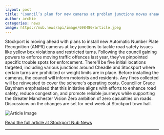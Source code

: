 ```yaml
---
layout: post
title: "Council’s plan for new cameras at problem junctions moves ahead"
author: archie
categories: news
image: https://nub.news/api/image/698480/article.jpeg
---
```

Stockport is moving ahead with plans to install new Automatic Number Plate Recognition (ANPR) cameras at key junctions to tackle road safety issues like yellow box violations and restricted turns. Following the council gaining powers to enforce moving traffic offences last year, they've pinpointed specific trouble spots for enforcement. There'll be five initial locations targeted, including various junctions around Cheadle and Stockport where certain turns are prohibited or weight limits are in place. Before installing the cameras, the council will inform motorists and residents. Any fines collected will be reinvested to cover the scheme's operating costs. Councillor Grace Baynham emphasised that this initiative aligns with efforts to enhance road safety, reduce congestion, and promote reliable journeys while supporting the Greater Manchester Vision Zero ambition of zero casualties on roads. Discussions on the changes are set for next week at Stockport town hall.

![Article Image](https://nub.news/api/image/698480/article.jpeg)

[Read the full article at Stockport Nub News](https://stockport.nub.news/news/local-news/councils-plan-for-new-cameras-at-problem-junctions-moves-ahead-274426)

---
